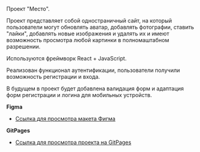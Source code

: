 Проект "Место".

Проект представляет собой одностраничный сайт, на который пользователи могут обновлять аватар, добавлять фотографии, ставить "лайки", добавлять новые изображения и удалять их и имеют возможность просмотра любой картинки в полномаштабном разрешении.

Используются фреймворк React + JavaScript.

Реализован функционал аутентификации, пользователи получили возможность регистрации и входа.


В будущем в проект будет добавлена валидация форм и адаптация форм регистрации и логина для мобильных устройств.

**Figma**

* [Ссылка для просмотра макета Фигма](https://www.figma.com/file/5H3gsn5lIGPwzBPby9jAOo/JavaScript.-Sprint-12?node-id=4453%3A181/)


**GitPages**

* [Ссылка для просмотра проекта на GitPages](https://agentx477.github.io/react-mesto-auth/)